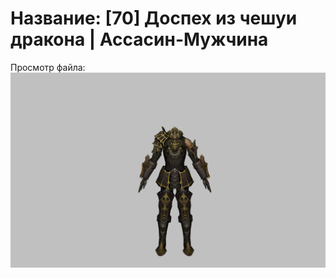 # Название: [70] Доспех из чешуи дракона | Ассасин-Мужчина

Просмотр файла:
![p060006.png](p060006.png)